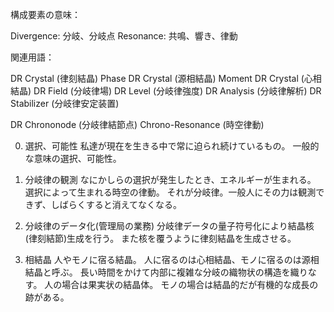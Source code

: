 構成要素の意味：

Divergence: 分岐、分岐点
Resonance: 共鳴、響き、律動

関連用語：

DR Crystal (律刻結晶)
Phase DR Crystal (源相結晶)
Moment DR Crystal (心相結晶)
DR Field (分岐律場)
DR Level (分岐律強度)
DR Analysis (分岐律解析)
DR Stabilizer (分岐律安定装置)

DR Chrononode (分岐律結節点)
Chrono-Resonance (時空律動)

0. 選択、可能性
私達が現在を生きる中で常に迫られ続けているもの。
一般的な意味の選択、可能性。

1. 分岐律の観測
なにかしらの選択が発生したとき、エネルギーが生まれる。
選択によって生まれる時空の律動。
それが分岐律。一般人にその力は観測できず、しばらくすると消えてなくなる。

2. 分岐律のデータ化(管理局の業務)
分岐律データの量子符号化により結晶核(律刻結節)生成を行う。
また核を覆うように律刻結晶を生成させる。

3. 相結晶
人やモノに宿る結晶。
人に宿るのは心相結晶、モノに宿るのは源相結晶と呼ぶ。
長い時間をかけて内部に複雑な分岐の織物状の構造を織りなす。
人の場合は果実状の結晶体。
モノの場合は結晶的だが有機的な成長の跡がある。


